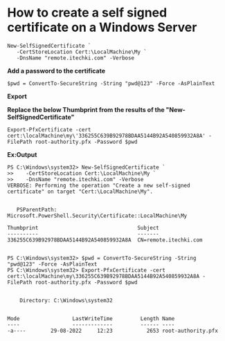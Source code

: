 # How to create a self signed certificate on a Windows Server

```
New-SelfSignedCertificate `
   -CertStoreLocation Cert:\LocalMachine\My `
   -DnsName "remote.itechki.com" -Verbose
```

**Add a password to the certificate**

```
$pwd = ConvertTo-SecureString -String "pwd@123" -Force -AsPlainText
```

**Export**

**Replace the below Thumbprint from the results of the "New-SelfSignedCertificate"**

```
Export-PfxCertificate -cert cert:\localMachine\my\'336255C639B92978BDAA5144B92A540859932A8A' -FilePath root-authority.pfx -Password $pwd
```

**Ex:Output**

```
PS C:\Windows\system32> New-SelfSignedCertificate `
>>    -CertStoreLocation Cert:\LocalMachine\My `
>>    -DnsName "remote.itechki.com" -Verbose
VERBOSE: Performing the operation "Create a new self-signed certificate" on target "Cert:\LocalMachine\My".


   PSParentPath: Microsoft.PowerShell.Security\Certificate::LocalMachine\My

Thumbprint                                Subject
----------                                -------
336255C639B92978BDAA5144B92A540859932A8A  CN=remote.itechki.com


PS C:\Windows\system32> $pwd = ConvertTo-SecureString -String "pwd@123" -Force -AsPlainText
PS C:\Windows\system32> Export-PfxCertificate -cert cert:\localMachine\my\336255C639B92978BDAA5144B92A540859932A8A -FilePath root-authority.pfx -Password $pwd


    Directory: C:\Windows\system32


Mode                 LastWriteTime         Length Name
----                 -------------         ------ ----
-a----        29-08-2022     12:23           2653 root-authority.pfx
```